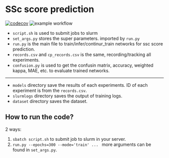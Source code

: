 # SSc score prediction
[![codecov](https://codecov.io/gh/Jingnan-Jia/ssc_scoring/branch/master/graph/badge.svg?token=Z808SDKUFQ)](https://codecov.io/gh/Jingnan-Jia/ssc_scoring)
![example workflow](https://github.com/Jingnan-Jia/ssc_scoring/actions/workflows/test.yml/badge.svg)

* `script.sh` is used to submit jobs to slurm
* `set_args.py` stores the super parameters. imported by `run.py`
* `run.py` is the main file to train/infer/continur_train networks for ssc score prediction.
* `records.csv` and `cp_records.csv` is the same, recording/tracking all experiments.
* `confusion.py` is used to get the confusin matrix, accuracy, weighted kappa, MAE, etc. to evaluate trained networks.
------
* `models` directory save the results of each experiments. ID of each experiment is from the `records.csv`.
* `slurmlogs` directory saves the output of training logs.
* `dataset` directory saves the dataset.

## How to run the code?
2 ways:
1. `sbatch script.sh` to submit job to slurm in your server.
2. `run.py --epochs=300 --mode='train' ... ` more arguments can be found in `set_args.py`.

